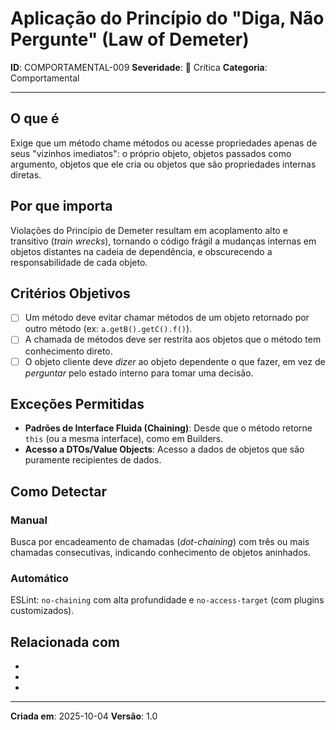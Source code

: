 # Aplicação do Princípio do "Diga, Não Pergunte" (Law of Demeter)
<!-- markdownlint-disable MD012 MD029 MD031 MD032 MD036 -->

**ID**: COMPORTAMENTAL-009
**Severidade**: 🔴 Crítica
**Categoria**: Comportamental

---

## O que é

Exige que um método chame métodos ou acesse propriedades apenas de seus "vizinhos imediatos": o próprio objeto, objetos passados como argumento, objetos que ele cria ou objetos que são propriedades internas diretas.

## Por que importa

Violações do Princípio de Demeter resultam em acoplamento alto e transitivo (*train wrecks*), tornando o código frágil a mudanças internas em objetos distantes na cadeia de dependência, e obscurecendo a responsabilidade de cada objeto.

## Critérios Objetivos

- [ ] Um método deve evitar chamar métodos de um objeto retornado por outro método (ex: `a.getB().getC().f()`).
- [ ] A chamada de métodos deve ser restrita aos objetos que o método tem conhecimento direto.
- [ ] O objeto cliente deve *dizer* ao objeto dependente o que fazer, em vez de *perguntar* pelo estado interno para tomar uma decisão.

## Exceções Permitidas

- **Padrões de Interface Fluida (Chaining)**: Desde que o método retorne `this` (ou a mesma interface), como em Builders.
- **Acesso a DTOs/Value Objects**: Acesso a dados de objetos que são puramente recipientes de dados.

## Como Detectar

### Manual

Busca por encadeamento de chamadas (*dot-chaining*) com três ou mais chamadas consecutivas, indicando conhecimento de objetos aninhados.

### Automático

ESLint: `no-chaining` com alta profundidade e `no-access-target` (com plugins customizados).

## Relacionada com

- [COMPORTAMENTAL-008]: reforça
- [ESTRUTURAL-005]: reforça
- [COMPORTAMENTAL-012]: reforça (LSP)

---

**Criada em**: 2025-10-04
**Versão**: 1.0
